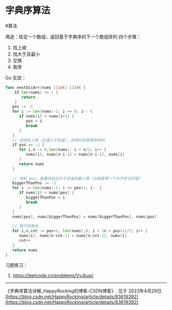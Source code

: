 # 字典序算法

<!--more-->

#算法 

用途：给定一个数组，返回基于字典序的下一个数组排列
四个步骤：
1. 找上坡
2. 找大于且最小
3. 交换
4. 倒序


Go 实现：
```go
func nextDicArr(nums []int) []int {  
	if len(nums) <= 1 {  
	   return  
	}
   pos := -1  
   for i := len(nums)-2; i >= 0; i-- {  
      if nums[i] < nums[i+1] {  
         pos = i  
         break  
      }  
   }  
   // 没找到上坡（左值小于右值），说明已经是降序排列  
   if pos == -1 {  
      for i,n := 0,len(nums); i < n/2; i++ {  
         nums[i], nums[n-i-1] = nums[n-i-1], nums[i]  
      }  
      return nums  
   }  
  
   // 找到 pos，接着找右边大于该值的最小值（也就是第一个大于标记的值）  
   biggerThanPos := -1  
   for i := len(nums)-1; i >= pos+1; i-- {  
      if nums[i] > nums[pos] {  
         biggerThanPos = i  
         break  
      }  
   }  
   nums[pos], nums[biggerThanPos] = nums[biggerThanPos], nums[pos]  
  
   // 剩下的倒序  
   for i,n,cnt := pos+1, len(nums),0; i < (n + pos+1)/2; i++ {  
      nums[i], nums[n-cnt-1] = nums[n-cnt-1], nums[i]  
      cnt++  
   }  
   return nums  
}
```

习题练习：
1. https://leetcode.cn/problems/VvJkup/

---

《字典序算法详解_HappyRocking的博客-CSDN博客》. 见于 2023年4月29日. [https://blog.csdn.net/HappyRocking/article/details/83619392](https://blog.csdn.net/HappyRocking/article/details/83619392).
